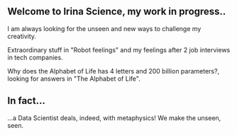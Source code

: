 ## Welcome to Irina Science, my work in progress..

I am always looking for the unseen and new ways to challenge my creativity.

Extraordinary stuff in "Robot feelings" and my feelings after 2 job interviews in tech companies.

Why does the Alphabet of Life has 4 letters and 200 billion parameters?, looking for answers in "The Alphabet of Life".

## In fact...
...a Data Scientist deals, indeed, with metaphysics! We make the unseen, seen.
